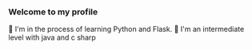 ### Welcome to my profile
🔭 I'm in the process of learning Python and Flask.
🌱 I'm an intermediate level with java and c sharp

